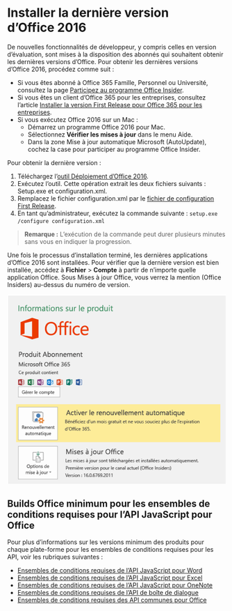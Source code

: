 # <a name="install-the-latest-version-of-office-2016"></a>Installer la dernière version d’Office 2016

De nouvelles fonctionnalités de développeur, y compris celles en version d’évaluation, sont mises à la disposition des abonnés qui souhaitent obtenir les dernières versions d’Office. Pour obtenir les dernières versions d’Office 2016, procédez comme suit : 

- Si vous êtes abonné à Office 365 Famille, Personnel ou Université, consultez la page [Participez au programme Office Insider](https://products.office.com/en-us/office-insider).
- Si vous êtes un client d’Office 365 pour les entreprises, consultez l’article [Installer la version First Release pour Office 365 pour les entreprises](https://support.office.com/en-us/article/Install-the-First-Release-build-for-Office-365-for-business-customers-4dd8ba40-73c0-4468-b778-c7b744d03ead?ui=en-US&rs=en-US&ad=US).
- Si vous exécutez Office 2016 sur un Mac :
    - Démarrez un programme Office 2016 pour Mac.
    - Sélectionnez **Vérifier les mises à jour** dans le menu Aide.
    - Dans la zone Mise à jour automatique Microsoft (AutoUpdate), cochez la case pour participer au programme Office Insider. 

Pour obtenir la dernière version : 

1. Téléchargez l’[outil Déploiement d’Office 2016](https://www.microsoft.com/en-us/download/details.aspx?id=49117). 
2. Exécutez l’outil. Cette opération extrait les deux fichiers suivants : Setup.exe et configuration.xml.
3. Remplacez le fichier configuration.xml par le [fichier de configuration First Release](https://raw.githubusercontent.com/OfficeDev/Office-Add-in-Commands-Samples/master/Tools/FirstReleaseConfig/configuration.xml).
4. En tant qu’administrateur, exécutez la commande suivante : `setup.exe /configure configuration.xml` 

>**Remarque :** L’exécution de la commande peut durer plusieurs minutes sans vous en indiquer la progression.

Une fois le processus d’installation terminé, les dernières applications d’Office 2016 sont installées. Pour vérifier que la dernière version est bien installée, accédez à **Fichier**  >  **Compte** à partir de n’importe quelle application Office. Sous Mises à jour Office, vous verrez la mention (Office Insiders) au-dessus du numéro de version.

![Capture d’écran affichant les informations du produit avec la mention Office Insiders](../images/officeinsider.PNG)

## <a name="minimum-office-builds-for-office-javascript-api-requirement-sets"></a>Builds Office minimum pour les ensembles de conditions requises pour l’API JavaScript pour Office

Pour plus d’informations sur les versions minimum des produits pour chaque plate-forme pour les ensembles de conditions requises pour les API, voir les rubriques suivantes :

- [Ensembles de conditions requises de l’API JavaScript pour Word](http://dev.office.com/reference/add-ins/requirement-sets/word-api-requirement-sets)
- [Ensembles de conditions requises de l’API JavaScript pour Excel](http://dev.office.com/reference/add-ins/requirement-sets/excel-api-requirement-sets)
- [Ensembles de conditions requises de l’API JavaScript pour OneNote](http://dev.office.com/reference/add-ins/requirement-sets/onenote-api-requirement-sets)
- [Ensembles de conditions requises de l’API de boîte de dialogue](http://dev.office.com/reference/add-ins/requirement-sets/dialog-api-requirement-sets)
- [Ensembles de conditions requises des API communes pour Office](http://dev.office.com/reference/add-ins/requirement-sets/office-add-in-requirement-sets)
